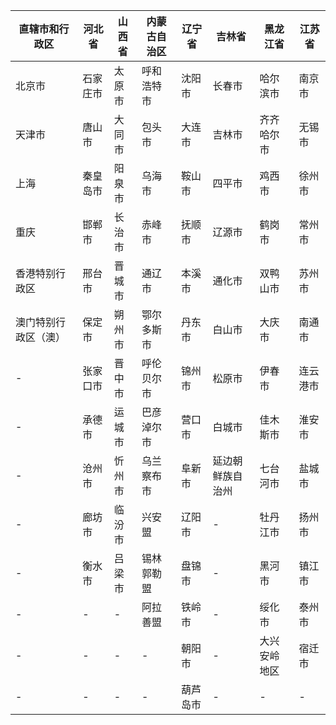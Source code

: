 直辖市和行政区	|	河北省	|	山西省	|	内蒙古自治区	|	辽宁省	|	吉林省	|	黑龙江省	|	江苏省
----|-----|------|-----|-----|----|----|------
北京市	|	石家庄市	|	太原市	|	呼和浩特市	|	沈阳市	|	长春市	|	哈尔滨市	|	南京市
天津市	|	唐山市	|	大同市	|	包头市	|	大连市	|	吉林市	|	齐齐哈尔市	|	无锡市
上海	|	秦皇岛市	|	阳泉市	|	乌海市	|	鞍山市	|	四平市	|	鸡西市	|	徐州市
重庆	|	邯郸市	|	长治市	|	赤峰市	|	抚顺市	|	辽源市	|	鹤岗市	|	常州市
香港特别行政区	|	邢台市	|	晋城市	|	通辽市	|	本溪市	|	通化市	|	双鸭山市	|	苏州市
澳门特别行政区（澳）	|	保定市	|	朔州市	|	鄂尔多斯市	|	丹东市	|	白山市	|	大庆市	|	南通市
-	|	张家口市	|	晋中市	|	呼伦贝尔市	|	锦州市	|	松原市	|	伊春市	|	连云港市
-	|	承德市	|	运城市	|	巴彦淖尔市	|	营口市	|	白城市	|	佳木斯市	|	淮安市
-	|	沧州市	|	忻州市	|	乌兰察布市	|	阜新市	|	延边朝鲜族自治州	|	七台河市	|	盐城市
-	|	廊坊市	|	临汾市	|	兴安盟	|	辽阳市	|	-	|	牡丹江市	|	扬州市
-	|	衡水市	|	吕梁市	|	锡林郭勒盟	|	盘锦市	|	-	|	黑河市	|	镇江市
-	|	-	|	-	|	阿拉善盟	|	铁岭市	|	-	|	绥化市	|	泰州市
-	|	-	|	-	|	-	|	朝阳市	|	-	|	大兴安岭地区	|	宿迁市
-	|	-	|	-	|	-	|	葫芦岛市	|	-	|	-	|	-
